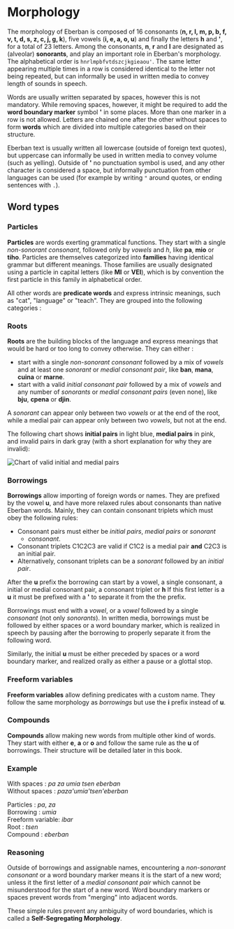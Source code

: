 # Morphology

The morphology of Eberban is composed of 16 consonants (__n, r, l, m, p, b, f,
v, t, d, s, z, c, j, g, k__), five vowels (__i, e, a, o, u__) and finally the
letters __h__ and __'__, for a total of 23 letters. Among the consonants, __n__,
__r__ and __l__ are designated as (alveolar) __sonorants__, and play an
important role in Eberban's morphology. The alphabetical order is
`hnrlmpbfvtdszcjkgieaou'`. The same letter appearing multiple times in a row is
considered identical to the letter not being repeated, but can informally be
used in written media to convey length of sounds in speech.

Words are usually written separated by spaces, however this is not mandatory.
While removing spaces, however, it might be required to add the __word boundary
marker__ symbol __'__ in some places. More than one marker in a row is not
allowed. Letters are chained one after the other without spaces to form
__words__ which are divided into multiple categories based on their structure.

Eberban text is usually written all lowercase (outside of foreign text quotes),
but uppercase can informally be used in written media to convey volume (such as
yelling). Outside of __'__ no punctuation symbol is used, and any other
character is considered a space, but informally punctuation from other languages
can be used (for example by writing `"` around quotes, or ending sentences with
`.`).

## Word types

### Particles

__Particles__ are words exerting grammatical functions. They start with a single
_non-sonorant consonant_, followed only by _vowels_ and _h_, like __pa__,
__mio__ or __tiho__. Particles are themselves categorized into __families__
having identical grammar but different meanings. Those families are usually
designated using a particle in capital letters (like __MI__ or __VEI__), which
is by convention the first particle in this family in alphabetical order.

All other words are __predicate words__ and express intrinsic meanings, such as
"cat", "language" or "teach". They are grouped into the following categories :

### Roots

__Roots__ are the building blocks of the language and express meanings that
would be hard or too long to convey otherwise. They can either :

- start with a single _non-sonorant consonant_ followed by a mix of _vowels_ and
  at least one _sonorant_ or _medial consonant pair_, like __ban__, __mana__,
  __cuina__ or __marne__.
- start with a valid _initial consonant pair_ followed by a mix of _vowels_ and
  any number of _sonorants_ or _medial consonant pairs_ (even none), like
  __bju__, __cpena__ or __djin__.

A _sonorant_ can appear only between two _vowels_ or at the end of the root, while
a medial pair can appear only between two _vowels_, but not at the end.

The following chart shows __initial pairs__ in light blue, __medial pairs__ in
pink, and invalid pairs in dark gray (with a short explanation for why they are
invalid):

![Chart of valid initial and medial pairs](chart-pairs.png)

### Borrowings

__Borrowings__ allow importing of foreign words or names. They are prefixed by 
the vowel __u__, and have more relaxed rules about consonants than native 
Eberban words. Mainly, they can contain consonant triplets which must obey the 
following rules: 

 - Consonant pairs must either be _initial pairs_, _medial pairs_ or _sonorant_
   + _consonant_.
 - Consonant triplets C1C2C3 are valid if C1C2 is a medial pair __and__ C2C3 is
   an initial pair.
 - Alternatively, consonant triplets can be a _sonorant_ followed by an _initial
   pair_.

After the __u__  prefix the borrowing can start by a vowel, a single consonant,
a initial or medial consonant pair, a consonant triplet or __h__ If this first
letter is a __u__ it must be prefixed with a __'__ to separate it from the the
prefix.

Borrowings must end with a _vowel_, or a _vowel_ followed by a single
_consonant_ (not only _sonorants_). In written media, borrowings must be
followed by either spaces or a word boundary marker, which is realized in speech
by pausing after the borrowing to properly separate it from the following word.

Similarly, the initial __u__ must be either preceded by spaces or a word
boundary marker, and realized orally as either a pause or a glottal stop.

### Freeform variables

__Freeform variables__ allow defining predicates with a custom name. They
follow the same morphology as _borrowings_ but use the __i__ prefix instead of
__u__.

### Compounds

__Compounds__ allow making new words from multiple other kind of words.
They start with either __e__, __a__ or __o__ and follow the same rule as the
__u__ of borrowings. Their structure will be detailed later in this book.

### Example

With spaces : _pa za umia tsen eberban_  
Without spaces : _paza'umia'tsen'eberban_

Particles : _pa_, _za_  
Borrowing : _umia_  
Freeform variable: _ibar_  
Root : _tsen_  
Compound : _eberban_

### Reasoning

Outside of borrowings and assignable names, encountering a _non-sonorant
consonant_ or a word boundary marker means it is the start of a new word; unless
it the first letter of a _medial consonant pair_ which cannot be misunderstood
for the start of a new word. Word boundary markers or spaces prevent words from
"merging" into adjacent words.

These simple rules prevent any ambiguity of word boundaries, which is called a
__Self-Segregating Morphology__.
